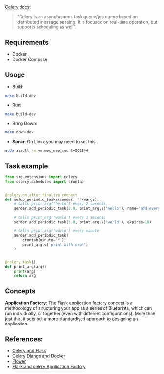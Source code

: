 [Celery docs]():

> “Celery is an asynchronous task queue/job queue based on distributed message passing. It is focused on real-time operation, but supports scheduling as well”.

## Requirements

- Docker
- Docker Compose

## Usage

- Build:

```sh
make build-dev
```

- Run:

```sh
make build-dev
```

- Bring Down:

```sh
make down-dev
```

- **Sonar**:
  On Linux you may need to set this.

```sh
sudo sysctl -w vm.max_map_count=262144
```

## Task example

```py
from src.extensions import celery
from celery.schedules import crontab


@celery.on_after_finalize.connect
def setup_periodic_tasks(sender, **kwargs):
    # Calls print_arg('hello') every 2 seconds.
    sender.add_periodic_task(2.0, print_arg.s('hello'), name='add every 10')

    # Calls print_arg('world') every 3 seconds
    sender.add_periodic_task(3.0, print_arg.s('world'), expires=10)

    # Calls print_arg('world') every minute
    sender.add_periodic_task(
        crontab(minute='*'),
        print_arg.s('print with cron')
    )


@celery.task()
def print_arg(arg):
    print(arg)
    return arg
```

## Concepts

**Application Factory**:
The Flask application factory concept is a methodology of structuring your app as a series of Blueprints, which can run individually, or together (even with different configurations). More than just this, it sets out a more standardised approach to designing an application.

## References:

- [Celery and Flask](http://allynh.com/blog/flask-asynchronous-background-tasks-with-celery-and-redis/)
- [Celery Django and Docker](https://www.revsys.com/tidbits/celery-and-django-and-docker-oh-my/#:~:text=This%20code%20adds%20a%20Celery,worker%2C%20which%20executes%20your%20tasks.)
- [Flower](https://www.distributedpython.com/2018/10/13/flower-docker/)
- [Flask and celery Application Factory](https://medium.com/@frassetto.stefano/flask-celery-howto-d106958a15fe)

